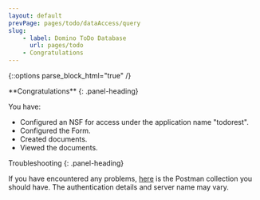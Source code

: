 ```yaml
---
layout: default
prevPage: pages/todo/dataAccess/query
slug:
    - label: Domino ToDo Database
      url: pages/todo
    - Congratulations
---
```


{::options parse_block_html="true" /}

<div class="panel panel-success">
**Congratulations**
{: .panel-heading}
<div class="panel-body">

You have:
- Configured an NSF for access under the application name "todorest".
- Configured the Form.
- Created documents.
- Viewed the documents.
</div>
</div>

<div class="panel panel-warning">
Troubleshooting
{: .panel-heading}
<div class="panel-body">

If you have encountered any problems, <a href="../todo/postman/domino-restapi-todo.postman_collection.json">here</a> is the Postman collection you should have. The authentication details and server name may vary.
</div>
</div>